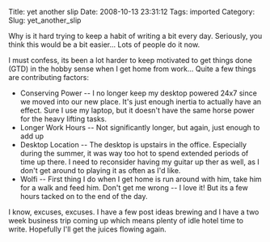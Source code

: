 Title: yet another slip
Date: 2008-10-13 23:31:12
Tags: imported
Category: 
Slug: yet_another_slip

Why is it hard trying to keep a habit of writing a bit every day.  Seriously, you think this would be a bit easier... Lots of people do it now.

I must confess, its been a lot harder to keep motivated to get things done (GTD) in the hobby sense when I get home from work...  Quite a few things are contributing factors:

<ul>
	<li>Conserving Power -- I no longer keep my desktop powered 24x7 since we moved into our new place.  It's just enough inertia to actually have an effect.  Sure I use my laptop, but it doesn't have the same horse power for the heavy lifting tasks.</li>
	<li>Longer Work Hours -- Not significantly longer, but again, just enough to add up</li>
	<li>Desktop Location -- The desktop is upstairs in the office.  Especially during the summer, it was way too hot to spend extended periods of time up there.  I need to reconsider having my guitar up ther as well, as I don't get around to playing it as often as I'd like.</li>
	<li>Wolfi -- First thing I do when I get home is run around with him, take him for a walk and feed him.  Don't get me wrong -- I love it!  But its a few hours tacked on to the end of the day.</li>
</ul>

I know, excuses, excuses.  I have a few post ideas brewing and I have a two week business trip coming up which means plenty of idle hotel time to write.  Hopefully I'll get the juices flowing again.

